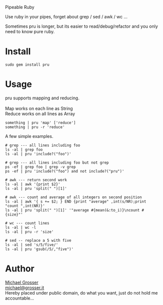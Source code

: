 Pipeable Ruby

Use ruby in your pipes, forget about grep / sed / awk / wc ...

Sometimes pru is longer, but its easier to read/debug/refactor
and you only need to know pure ruby.

Install
=======
    sudo gem install pru

Usage
=====
pru supports mapping and reducing.<br/><br/>
Map works on each line as String<br/>
Reduce works on all lines as Array<br/>

    something | pru 'map' ['reduce']
    something | pru -r 'reduce'

A few simple examples.<br/>

    # grep --- all lines including foo
    ls -al | grep foo
    ls -al | pru 'include?("foo")'

    # grep --- all lines including foo but not grep
    ps -ef | grep foo | grep -v grep
    ps -ef | pru 'include?("foo") and not include?("pru")'

    # awk --- return second work
    ls -al | awk '{print $2}'
    ls -al | pru 'split(" ")[1]'

    # awk --- count and average of all integers on second position
    ls -al | awk '{ s += $2; } END {print "average" ,int(s/NR);print "count ",int(NR)}'
    ls -al | pru 'split(" ")[1]' '"average #{mean(&:to_i)}\ncount #{size}"'

    # wc --- count lines
    ls -al | wc -l
    ls -al | pru -r 'size'

    # sed -- replace a 5 with five
    ls -al | sed 's/5/five/'
    ls -al | pru 'gsub(/5/,"five")'


Author
======
[Michael Grosser](http://grosser.it)<br/>
michael@grosser.it<br/>
Hereby placed under public domain, do what you want, just do not hold me accountable...

